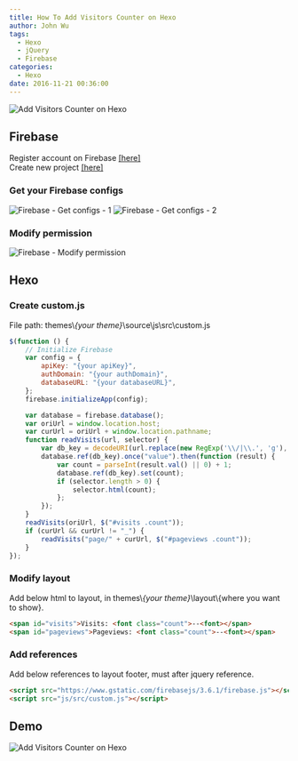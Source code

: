 ```yaml
---
title: How To Add Visitors Counter on Hexo
author: John Wu
tags:
  - Hexo
  - jQuery
  - Firebase
categories:
  - Hexo
date: 2016-11-21 00:36:00
---
```

![Add Visitors Counter on Hexo](/images/pasted-242.png)

## Firebase

Register account on Firebase [[here]](https://firebase.google.com/)  
Create new project [[here]](https://console.firebase.google.com/)

<!-- more -->

### Get your Firebase configs

![Firebase - Get configs - 1](/images/pasted-2.png)
![Firebase - Get configs - 2](/images/pasted-3.png)

### Modify permission
![Firebase - Modify permission](/images/pasted-4.png)

## Hexo

### Create custom.js

File path: themes\\*{your theme}*\\source\\js\src\custom.js
```js
$(function () {
    // Initialize Firebase
    var config = {
        apiKey: "{your apiKey}",
        authDomain: "{your authDomain}",
        databaseURL: "{your databaseURL}",
    };
    firebase.initializeApp(config);

    var database = firebase.database();
    var oriUrl = window.location.host;
    var curUrl = oriUrl + window.location.pathname;
    function readVisits(url, selector) {
		var db_key = decodeURI(url.replace(new RegExp('\\/|\\.', 'g'), "_"));
        database.ref(db_key).once("value").then(function (result) {
            var count = parseInt(result.val() || 0) + 1;
            database.ref(db_key).set(count);
            if (selector.length > 0) {
                selector.html(count);
            };
        });
    }
    readVisits(oriUrl, $("#visits .count"));
    if (curUrl && curUrl != "_") {
        readVisits("page/" + curUrl, $("#pageviews .count"));
    }
});
```

### Modify layout

Add below html to layout, in themes\\*{your theme}*\\layout\\{where you want to show}.
```html
<span id="visits">Visits: <font class="count">--<font></span>
<span id="pageviews">Pageviews: <font class="count">--<font></span>
```

### Add references

Add below references to layout footer, must after jquery reference.
```html
<script src="https://www.gstatic.com/firebasejs/3.6.1/firebase.js"></script>
<script src="js/src/custom.js"></script>
```

## Demo

![Add Visitors Counter on Hexo](/images/pasted-242.png)